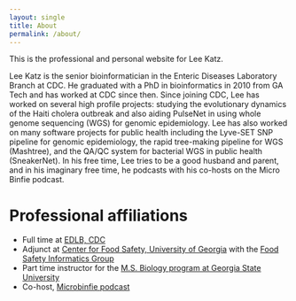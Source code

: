 ```yaml
---
layout: single 
title: About
permalink: /about/
---
```


This is the professional and personal website for Lee Katz.

Lee Katz is the senior bioinformatician in the Enteric Diseases Laboratory Branch at CDC.  He graduated with a PhD in bioinformatics in 2010 from GA Tech and has worked at CDC since then.  Since joining CDC, Lee has worked on several high profile projects: studying the evolutionary dynamics of the Haiti cholera outbreak and also aiding PulseNet in using whole genome sequencing (WGS) for genomic epidemiology.  Lee has also worked on many software projects for public health including the Lyve-SET SNP pipeline for genomic epidemiology, the rapid tree-making pipeline for WGS (Mashtree), and the QA/QC system for bacterial WGS in public health (SneakerNet).  In his free time, Lee tries to be a good husband and parent, and in his imaginary free time, he podcasts with his co-hosts on the Micro Binfie podcast.

# Professional affiliations

* Full time at [EDLB, CDC](https://www.cdc.gov/ncezid/dfwed/edlb/index.html)
* Adjunct at [Center for Food Safety, University of Georgia](https://cfs.caes.uga.edu/) with the [Food Safety Informatics Group](https://www.denglab.site/)
* Part time instructor for the [M.S. Biology program at Georgia State University](https://cas.gsu.edu/program/biology-ms/)
* Co-host, [Microbinfie podcast](https://microbinfie.github.io)

